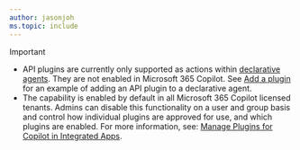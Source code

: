 ```yaml
---
author: jasonjoh
ms.topic: include
---
```


<!-- markdownlint-disable MD041-->

> [!IMPORTANT]
>
> - API plugins are currently only supported as actions within [declarative agents](../overview-declarative-agent.md). They are not enabled in Microsoft 365 Copilot. See [Add a plugin](../build-declarative-agents.md#add-a-plugin) for an example of adding an API plugin to a declarative agent.
> - The capability is enabled by default in all Microsoft 365 Copilot licensed tenants. Admins can disable this functionality on a user and group basis and control how individual plugins are approved for use, and which plugins are enabled. For more information, see: [Manage Plugins for Copilot in Integrated Apps](/microsoft-365/admin/manage/manage-plugins-for-copilot-in-integrated-apps?context=/microsoft-365-copilot/extensibility/context).
